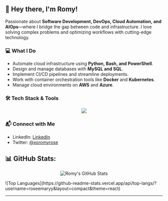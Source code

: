 ## 👋 Hey there, I'm Romy!

Passionate about **Software Development, DevOps, Cloud Automation, and AIOps**—where I bridge the gap between code and infrastructure. I love solving complex problems and optimizing workflows with cutting-edge technology.

### 💻 **What I Do**
- Automate cloud infrastructure using **Python, Bash, and PowerShell**.
- Design and manage databases with **MySQL and SQL**.
- Implement CI/CD pipelines and streamline deployments.
- Work with container orchestration tools like **Docker** and **Kubernetes**.
- Manage cloud environments on **AWS** and **Azure**.

### 🛠️ **Tech Stack & Tools**
<p align="center">
  <a href="https://skillicons.dev">
    <img src="https://skillicons.dev/icons?i=python,mysql,bash,powershell,docker,kubernetes,azure,github,gitlab,linux,terraform" />
  </a>
</p>

### 📬 **Connect with Me**
- LinkedIn: [LinkedIn](https://www.linkedin.com/in/rosemary-kamau-7975a3356?utm_source=share&utm_campaign=share_via&utm_content=profile&utm_medium=ios_app)
- Twitter: [@xoromyrose](https://x.com/xoromyrose?s=21)
## 📊 GitHub Stats:

<div align="center">

![Romy's GitHub Stats](https://github-readme-stats.vercel.app/api?username=roseemaryy&show_icons=true&theme=radical)

</div>
![Top Languages](https://github-readme-stats.vercel.app/api/top-langs/?username=roseemaryy&layout=compact&theme=react)

---
